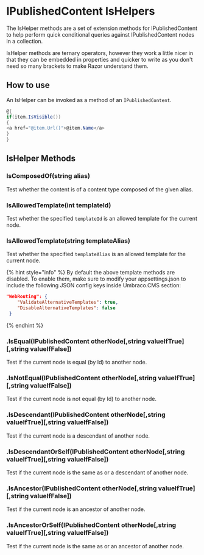 # IPublishedContent IsHelpers

The IsHelper methods are a set of extension methods for IPublishedContent to help perform quick conditional queries against IPublishedContent nodes in a collection.

IsHelper methods are ternary operators, however they work a little nicer in that they can be embedded in properties and quicker to write as you don't need so many brackets to make Razor understand them.



## How to use

An IsHelper can be invoked as a method of an `IPublishedContent`.

```csharp
@{
if(item.IsVisible())
{
<a href="@item.Url()">@item.Name</a>
}
}
```



## IsHelper Methods

### IsComposedOf(string alias)

Test whether the content is of a content type composed of the given alias.

### IsAllowedTemplate(int templateId)

Test whether the specified `templateId` is an allowed template for the current node.

### IsAllowedTemplate(string templateAlias)

Test whether the specified `templateAlias` is an allowed template for the current node.

{% hint style="info" %}
By default the above template methods are disabled. To enable them, make sure to modify your appsettings.json to include the following JSON config keys inside Umbraco.CMS section:

```json
"WebRouting": {
    "ValidateAlternativeTemplates": true,
    "DisableAlternativeTemplates": false
 }
```
{% endhint %}

### .IsEqual(IPublishedContent otherNode\[,string valueIfTrue]\[,string valueIfFalse])

Test if the current node is equal (by Id) to another node.

### .IsNotEqual(IPublishedContent otherNode\[,string valueIfTrue]\[,string valueIfFalse])

Test if the current node is not equal (by Id) to another node.

### .IsDescendant(IPublishedContent otherNode\[,string valueIfTrue]\[,string valueIfFalse])

Test if the current node is a descendant of another node.

### .IsDescendantOrSelf(IPublishedContent otherNode\[,string valueIfTrue]\[,string valueIfFalse])

Test if the current node is the same as or a descendant of another node.

### .IsAncestor(IPublishedContent otherNode\[,string valueIfTrue]\[,string valueIfFalse])

Test if the current node is an ancestor of another node.

### .IsAncestorOrSelf(IPublishedContent otherNode\[,string valueIfTrue]\[,string valueIfFalse])

Test if the current node is the same as or an ancestor of another node.
